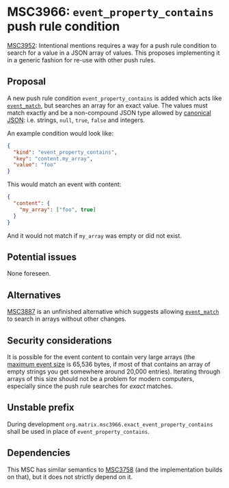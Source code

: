 # MSC3966: `event_property_contains` push rule condition

[MSC3952](https://github.com/matrix-org/matrix-spec-proposals/pull/3952):
Intentional mentions requires a way for a push rule condition to search
for a value in a JSON array of values. This proposes implementing it in a
generic fashion for re-use with other push rules.

## Proposal

A new push rule condition `event_property_contains` is added which acts like
[`event_match`](https://spec.matrix.org/v1.5/client-server-api/#conditions-1),
but searches an array for an exact value. The values must match exactly and be a
non-compound JSON type allowed by [canonical JSON](https://spec.matrix.org/v1.5/appendices/#canonical-json):
i.e. strings, `null`, `true`, `false` and integers.

An example condition would look like:

```json
{
  "kind": "event_property_contains",
  "key": "content.my_array",
  "value": "foo"
}
```

This would match an event with content:

```json
{
  "content": {
    "my_array": ["foo", true]
  }
}
```

And it would not match if `my_array` was empty or did not exist.

## Potential issues

None foreseen.

## Alternatives

[MSC3887](https://github.com/matrix-org/matrix-spec-proposals/pull/3887) is an
unfinished alternative which suggests allowing [`event_match`](https://spec.matrix.org/v1.5/client-server-api/#conditions-1)
to search in arrays without other changes.

## Security considerations

It is possible for the event content to contain very large arrays (the
[maximum event size](https://spec.matrix.org/v1.5/client-server-api/#size-limits)
is 65,536 bytes, if most of that contains an array of empty strings you get
somewhere around 20,000 entries). Iterating through arrays of this size should
not be a problem for modern computers, especially since the push rule searches
for *exact* matches.

## Unstable prefix

During development `org.matrix.msc3966.exact_event_property_contains` shall be
used in place of `event_property_contains`.

## Dependencies

This MSC has similar semantics to [MSC3758](https://github.com/matrix-org/matrix-spec-proposals/pull/3758)
(and the implementation builds on that), but it does not strictly depend on it.
